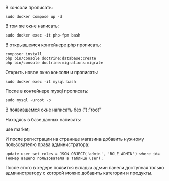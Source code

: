В консоли прописать:

	sudo docker compose up -d
	
В том же окне написать:

	sudo docker exec -it php-fpm bash
	
В открывшемся контейнере php прописать:

	composer install
	php bin/console doctrine:database:create
	php bin/console doctrine:migrations:migrate
	
Открыть новое окно консоли и прописать:

	sudo docker exec -it mysql bash

После в контейнере mysql прописать:

	sudo mysql -uroot -p
	
В появившемся окне написать без ("):"root"

Находясь в базе данных написать:

use market;

И после регистрации на странице магазина добавить нужному пользователю права администратора:

	update user set roles = JSON_OBJECT('admin', 'ROLE_ADMIN') where id=(номер вашего пользователя в таблице user);

После этого в хедере появится вкладка админ панели доступная только администратору с которой можно добавить категории и продукты.

